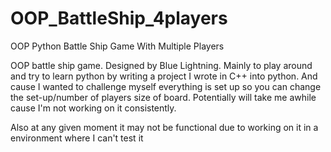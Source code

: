 # OOP_BattleShip_4players
OOP Python Battle Ship Game With Multiple Players


OOP battle ship game. Designed by Blue Lightning.
Mainly to play around and try to learn python by writing a project I wrote in C++ into python.
And cause I wanted to challenge myself everything is set up so you can change the set-up/number of players size of board.
Potentially will take me awhile cause I'm not working on it consistently.

Also at any given moment it may not be functional due to working on it in a environment where I can't test it
